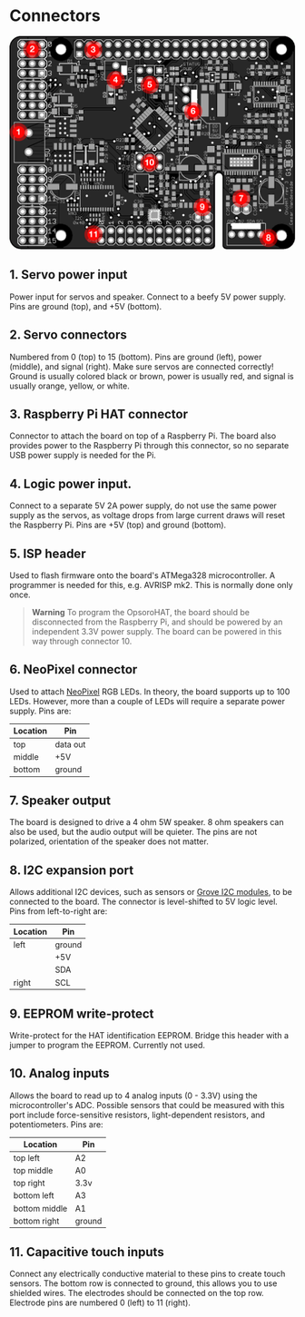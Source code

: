 # Connectors
![](/images/opsoro-hat/connectors.png)

## 1. Servo power input
Power input for servos and speaker. Connect to a beefy 5V power supply.
Pins are ground (top), and +5V (bottom).

## 2. Servo connectors
Numbered from 0 (top) to 15 (bottom). Pins are ground (left), power (middle),
and signal (right). Make sure servos are connected correctly! Ground is usually
colored black or brown, power is usually red, and signal is usually orange,
yellow, or white.

## 3. Raspberry Pi HAT connector
Connector to attach the board on top of a Raspberry Pi. The board also
provides power to the Raspberry Pi through this connector, so no separate USB
power supply is needed for the Pi.

## 4. Logic power input.
Connect to a separate 5V 2A power supply, do not use the
same power supply as the servos, as voltage drops from large current draws will
reset the Raspberry Pi. Pins are +5V (top) and ground (bottom).

## 5. ISP header
Used to flash firmware onto the board's ATMega328 microcontroller. A programmer is
needed for this, e.g. AVRISP mk2. This is normally done only once.

> **Warning** To program the OpsoroHAT, the board should be disconnected from
> the Raspberry Pi, and should be powered by an independent 3.3V power supply.
> The board can be powered in this way through connector 10.

## 6. NeoPixel connector
Used to attach [NeoPixel](http://www.adafruit.com/category/168) RGB LEDs. In
theory, the board supports up to 100 LEDs. However, more than a couple of LEDs
will require a separate power supply. Pins are:

| Location | Pin      |
|----------|----------|
| top      | data out |
| middle   | +5V      |
| bottom   | ground   |

## 7. Speaker output
The board is designed to drive a 4 ohm 5W speaker. 8 ohm
speakers can also be used, but the audio output will be quieter. The pins are
not polarized, orientation of the speaker does not matter.

## 8. I2C expansion port
Allows additional I2C devices, such as sensors or
[Grove I2C modules](http://www.seeedstudio.com/wiki/Grove_System), to be
connected to the board. The connector is level-shifted to 5V logic level.
Pins from left-to-right are:

| Location | Pin    |
|----------|--------|
| left     | ground |
| &nbsp;   | +5V    |
| &nbsp;   | SDA    |
| right    | SCL    |

## 9. EEPROM write-protect
Write-protect for the HAT identification EEPROM. Bridge this header
with a jumper to program the EEPROM. Currently not used.

## 10. Analog inputs
Allows the board to read up to 4 analog inputs (0 - 3.3V) using the
microcontroller's ADC. Possible sensors that could be
measured with this port include force-sensitive resistors,
light-dependent resistors, and potentiometers. Pins are:

| Location      | Pin    |
|---------------|--------|
| top left      | A2     |
| top middle    | A0     |
| top right     | 3.3v   |
| bottom left   | A3     |
| bottom middle | A1     |
| bottom right  | ground |

## 11. Capacitive touch inputs
Connect any electrically conductive material to these pins to create touch
sensors. The bottom row is connected to ground, this allows you to use shielded
wires. The electrodes should be connected on the top row. Electrode pins are
numbered 0 (left) to 11 (right).
